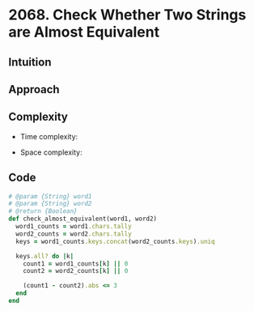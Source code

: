 # 2068. Check Whether Two Strings are Almost Equivalent

## Intuition

## Approach
<!-- Describe your approach to solving the problem. -->

## Complexity

- Time complexity:
<!-- Add your time complexity here, e.g. $$O(n)$$ -->

- Space complexity:
<!-- Add your space complexity here, e.g. $$O(n)$$ -->

## Code

```ruby
# @param {String} word1
# @param {String} word2
# @return {Boolean}
def check_almost_equivalent(word1, word2)
  word1_counts = word1.chars.tally
  word2_counts = word2.chars.tally
  keys = word1_counts.keys.concat(word2_counts.keys).uniq

  keys.all? do |k|
    count1 = word1_counts[k] || 0
    count2 = word2_counts[k] || 0

    (count1 - count2).abs <= 3
  end
end
```
